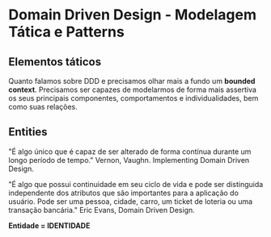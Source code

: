 # Domain Driven Design - Modelagem Tática e Patterns

## Elementos táticos

Quanto falamos sobre DDD e precisamos olhar mais a fundo um **bounded context**.
Precisamos ser capazes de modelarmos de forma mais assertiva os seus principais componentes, comportamentos e individualidades, bem como suas relações.

## Entities

"É algo único que é capaz de ser alterado de forma contínua durante um longo período de tempo." Vernon, Vaughn. Implementing Domain Driven Design.

"É algo que possui continuidade em seu ciclo de vida e pode ser distinguida independente dos atributos que são importantes para a aplicação do usuário. Pode ser uma pessoa, cidade, carro, um ticket de loteria ou uma transação bancária." Eric Evans, Domain Driven Design.

**Entidade = IDENTIDADE**
